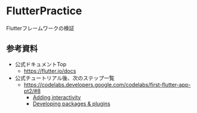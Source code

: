 # FlutterPractice

Flutterフレームワークの検証

## 参考資料

- 公式ドキュメントTop
  - https://flutter.io/docs
- 公式チュートリアル後、次のステップ一覧
  - https://codelabs.developers.google.com/codelabs/first-flutter-app-pt2/#8
    - [Adding interactivity](https://flutter.io/docs/development/ui/interactive)
    - [Developing packages & plugins](https://flutter.io/docs/development/packages-and-plugins/developing-packages)

